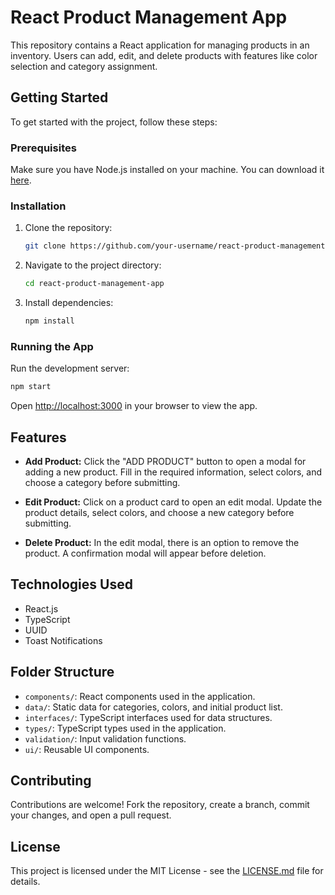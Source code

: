 # React Product Management App

This repository contains a React application for managing products in an inventory. Users can add, edit, and delete products with features like color selection and category assignment.

## Getting Started

To get started with the project, follow these steps:

### Prerequisites

Make sure you have Node.js installed on your machine. You can download it [here](https://nodejs.org/).

### Installation

1. Clone the repository:

   ```bash
   git clone https://github.com/your-username/react-product-management-app.git
   ```

2. Navigate to the project directory:

   ```bash
   cd react-product-management-app
   ```

3. Install dependencies:

   ```bash
   npm install
   ```

### Running the App

Run the development server:

```bash
npm start
```

Open [http://localhost:3000](http://localhost:3000) in your browser to view the app.

## Features

- **Add Product:** Click the "ADD PRODUCT" button to open a modal for adding a new product. Fill in the required information, select colors, and choose a category before submitting.

- **Edit Product:** Click on a product card to open an edit modal. Update the product details, select colors, and choose a new category before submitting.

- **Delete Product:** In the edit modal, there is an option to remove the product. A confirmation modal will appear before deletion.

## Technologies Used

- React.js
- TypeScript
- UUID
- Toast Notifications

## Folder Structure

- `components/`: React components used in the application.
- `data/`: Static data for categories, colors, and initial product list.
- `interfaces/`: TypeScript interfaces used for data structures.
- `types/`: TypeScript types used in the application.
- `validation/`: Input validation functions.
- `ui/`: Reusable UI components.

## Contributing

Contributions are welcome! Fork the repository, create a branch, commit your changes, and open a pull request.

## License

This project is licensed under the MIT License - see the [LICENSE.md](LICENSE.md) file for details.
